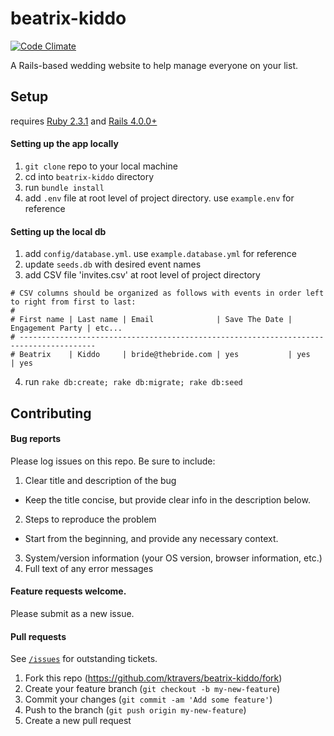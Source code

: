 # beatrix-kiddo

[![Code Climate](https://codeclimate.com/github/ktravers/beatrix-kiddo/badges/gpa.svg)](https://codeclimate.com/github/ktravers/beatrix-kiddo)

A Rails-based wedding website to help manage everyone on your list.

## Setup

requires [Ruby 2.3.1](https://www.ruby-lang.org/en/documentation/installation/) and [Rails 4.0.0+](http://guides.rubyonrails.org/getting_started.html)

#### Setting up the app locally

1. `git clone` repo to your local machine
2. cd into `beatrix-kiddo` directory
3. run `bundle install`
4. add `.env` file at root level of project directory. use `example.env` for reference

#### Setting up the local db

1. add `config/database.yml`. use `example.database.yml` for reference
2. update `seeds.db` with desired event names
3. add CSV file 'invites.csv' at root level of project directory

  ```
  # CSV columns should be organized as follows with events in order left to right from first to last:
  #
  # First name | Last name | Email              | Save The Date | Engagement Party | etc...
  # ---------------------------------------------------------------------------------------
  # Beatrix    | Kiddo     | bride@thebride.com | yes           | yes              | yes
  ```
4. run `rake db:create; rake db:migrate; rake db:seed`

## Contributing

#### Bug reports

Please log issues on this repo. Be sure to include:

1. Clear title and description of the bug
  - Keep the title concise, but provide clear info in the description below.
2. Steps to reproduce the problem
  - Start from the beginning, and provide any necessary context.
3. System/version information (your OS version, browser information, etc.)
4. Full text of any error messages

#### Feature requests welcome.

Please submit as a new issue.

#### Pull requests

See [`/issues`](https://github.com/ktravers/beatrix-kiddo/issues) for outstanding tickets.

1. Fork this repo (https://github.com/ktravers/beatrix-kiddo/fork)
2. Create your feature branch (`git checkout -b my-new-feature`)
3. Commit your changes (`git commit -am 'Add some feature'`)
4. Push to the branch (`git push origin my-new-feature`)
5. Create a new pull request
